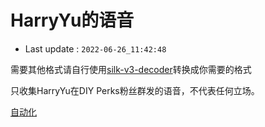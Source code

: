 # HarryYu的语音

 - Last update : `2022-06-26_11:42:48` 
  
需要其他格式请自行使用[silk-v3-decoder](https://github.com/kn007/silk-v3-decoder)转换成你需要的格式 
  
只收集HarryYu在DIY Perks粉丝群发的语音，不代表任何立场。

[自动化](https://github.com/VmLuRui262/QQVoice_Capturer)
